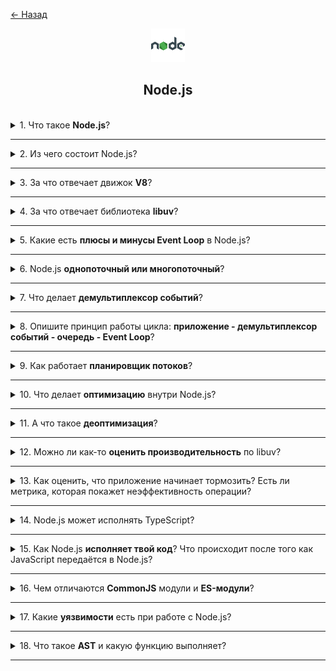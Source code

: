 <a href="./README.md">← Назад</a>

<div align="center">
  <img src="../../assets/icons/icons-for-titles/nodejs.png">
  <h2>Node.js</h2>
</div>
<br />

<details>
<summary><span>1. Что такое <b>Node.js</b>?</span></summary>
<br />

Node.js — это среда выполнения JavaScript вне браузера, построенная на движке V8. Позволяет создавать серверные приложения, обрабатывающие множество запросов асинхронно.

</details>

---

<details>
<summary><span>2. Из чего состоит Node.js?</span></summary>
<br />

- **V8** — движок, выполняющий JavaScript
- **libuv** — библиотека для **асинхронного ввода-вывода** и работы с **потоками**
- **встроенные модули** — такие как **fs**, **http**, **path**
- **npm** — менеджер пакетов для установки и управления зависимостями

</details>

---

<details>
<summary><span>3. За что отвечает движок <b>V8</b>?</span></summary>
<br />

**V8** — это высокопроизводительный движок от Google, который **компилирует JavaScript в машинный код**. Он отвечает за **выполнение и оптимизацию** JS-кода в Node.js.

</details>

---

<details>
<summary><span>4. За что отвечает библиотека <b>libuv</b>?</span></summary>
<br />

**libuv** — это библиотека, обеспечивающая **асинхронный ввод-вывод**, **работу с событиями**, **таймерами**, **сетевыми сокетами** и **пулом потоков**. Она позволяет Node.js эффективно обрабатывать множество операций без блокировки основного потока.

</details>

---

<details>
<summary><span>5. Какие есть <b>плюсы и минусы Event Loop</b> в Node.js?</span></summary>
<br />

**Плюсы**:

- **Асинхронность** — эффективно обрабатывает множество запросов без блокировки
- **Высокая производительность** при I/O-операциях
- **Простота масштабирования** через неблокирующую архитектуру

**Минусы**:

- **Ограниченность одного потока** — тяжёлые вычисления могут блокировать цикл
- **Сложность отладки** асинхронного кода
- **Низкая производительность** при CPU-интенсивных задачах

</details>

---

<details>
<summary><span>6. Node.js <b>однопоточный или многопоточный</b>?</span></summary>
<br />

Node.js — однопоточный по своей архитектуре: основной поток обрабатывает JavaScript-код, используя событийно-ориентированную модель.

Однако под капотом Node.js использует библиотеку <b>libuv</b>, которая <b>многопоточная</b>. Она отвечает за асинхронные операции, такие как файловая система, DNS, криптография и др.

По умолчанию libuv запускает <b>4 потока</b> в пуле. Максимальное количество потоков можно увеличить до <b>128</b> с помощью переменной окружения `UV_THREADPOOL_SIZE`.

Важно: если поступает больше задач, чем доступно потоков (например, 5 задач при 4 потоках), то 5-я задача будет <b>ожидать</b>, пока один из потоков освободится.

</details>

---

<details>
<summary><span>7. Что делает <b>демультиплексор событий</b>?</span></summary>
<br />

Демультиплексор событий — это механизм, который отслеживает множество источников событий (например, сокеты, таймеры, файловые дескрипторы) и определяет, какие из них готовы к обработке.

В контексте Node.js и libuv он:

- **ожидает события** от различных асинхронных операций;
- **выбирает готовые события** (например, завершение чтения файла или приход данных по сокету);
- **передаёт управление** соответствующим обработчикам (callback-функциям).

Таким образом, демультиплексор позволяет эффективно управлять множеством операций в одном потоке, не блокируя выполнение.

</details>

---

<details>
<summary><span>8. Опишите принцип работы цикла: <b>приложение - демультиплексор событий - очередь - Event Loop</b>?</span></summary>
<br />

Принцип работы можно описать поэтапно:

1. **Приложение** инициирует асинхронные операции (например, чтение файла, запрос к БД, таймер и т.д.).

2. Эти операции передаются в **демультиплексор событий** (например, `epoll`, `kqueue`, `IOCP` — в зависимости от платформы), который отслеживает, когда они завершатся или станут готовы к обработке.

3. Как только операция завершается, информация о ней помещается в **очередь готовых событий** (callback queue).

4. **Event Loop** (цикл событий) проверяет эту очередь и поочерёдно вызывает соответствующие **обработчики (callback-функции)**.

Таким образом, Event Loop обеспечивает неблокирующее выполнение кода, позволяя Node.js эффективно обрабатывать множество операций в одном потоке.

</details>

---

<details>
<summary><span>9. Как работает <b>планировщик потоков</b>?</span></summary>
<br />

Планировщик потоков в libuv управляет задачами, требующими блокирующего выполнения (например, `fs`, `crypto`, `dns`).

- Задачи ставятся в очередь.
- Потоки из пула (по умолчанию 4) берут задачи по очереди.
- Если все потоки заняты, новые задачи ждут, пока освободится один из них.
- После выполнения результат передаётся в Event Loop.

</details>

---

<details>
<summary><span>10. Что делает <b>оптимизацию</b> внутри Node.js?</span></summary>
<br />

Оптимизацию внутри Node.js обеспечивают:

- <b>V8</b> — движок, который компилирует JavaScript в машинный код и применяет JIT-оптимизации.
- <b>libuv</b> — эффективно управляет асинхронными задачами и потоками.
- <b>Event Loop</b> — минимизирует блокировки, распределяя задачи по фазам.
- <b>Hidden classes и inline caching</b> — ускоряют доступ к свойствам объектов.

Все эти компоненты работают вместе, чтобы повысить производительность и снизить задержки.

</details>

---

<details>
<summary><span>11. А что такое <b>деоптимизация</b>?</span></summary>
<br />

Деоптимизация — это процесс, при котором движок V8 отменяет ранее применённые JIT-оптимизации, если они оказались неэффективными или нарушены.

Причины могут быть такие:

- изменение структуры объекта;
- использование непредсказуемых типов;
- вызов редко используемых путей исполнения.

После деоптимизации код исполняется медленнее, но корректно. Это позволяет V8 сохранять баланс между скоростью и стабильностью.

</details>

---

<details>
<summary><span>12. Можно ли как-то <b>оценить производительность</b> по libuv?</span></summary>
<br />

Да, можно. Libuv не предоставляет встроенных метрик, но производительность можно оценить косвенно:

- через <b>время выполнения асинхронных задач</b> (например, `fs`, `crypto`);
- с помощью <b>профилирования Event Loop</b> (например, `perf_hooks`, `clinic.js`);
- по <b>задержкам выполнения колбэков</b> — рост задержек может указывать на перегрузку пула потоков.

Также можно увеличить `UV_THREADPOOL_SIZE` и сравнить результаты.

</details>

---

<details>
<summary><span>13. Как оценить, что приложение начинает тормозить? Есть ли метрика, которая покажет неэффективность операции?</span></summary>
<br />

Да, можно оценить через метрику <b>event loop lag</b> — задержку между циклами Event Loop.

Если задержка растёт, это может указывать на:

- блокирующие операции;
- перегрузку очереди;
- неэффективный код.

Для измерения можно использовать:

- <code>perf_hooks.monitorEventLoopDelay()</code>;
- инструменты вроде <code>clinic.js</code>, <code>node --trace-events</code>.

</details>

---

<details>
<summary><span>14. Node.js может исполнять TypeScript?</span></summary>
<br />

Напрямую — нет. Node.js исполняет только JavaScript.

Но можно использовать TypeScript с Node.js через:

- <b>трансляцию</b> в JavaScript (например, с помощью <code>tsc</code> или <code>esbuild</code>);
- <b>рантайм-обёртки</b> вроде <code>ts-node</code>, которые компилируют TypeScript на лету.

Таким образом, Node.js может работать с TypeScript, но через промежуточный слой.

</details>

---

<details>
<summary><span>15. Как Node.js <b>исполняет твой код</b>? Что происходит после того как JavaScript передаётся в Node.js?</span></summary>
<br />

После запуска JavaScript-код проходит через несколько этапов:

1. <b>V8</b> компилирует JavaScript в машинный код.
2. <b>Node.js</b> оборачивает код в модульную систему (CommonJS).
3. <b>Event Loop</b> запускается и начинает отслеживать асинхронные события.
4. <b>libuv</b> управляет системными операциями (I/O, таймеры, потоки).
5. Callback-функции попадают в очередь и исполняются по мере готовности.

Таким образом, Node.js превращает твой JS-код в асинхронное, неблокирующее приложение, используя V8, libuv и Event Loop.

</details>

---

<details>
<summary><span>16. Чем отличаются <b>CommonJS</b> модули и <b>ES-модули</b>?</span></summary>
<br />

<b>CommonJS</b> — старая система модулей, используется по умолчанию в Node.js:

- Синхронная загрузка: `require()`
- Экспорт через `module.exports`
- Работает только в среде Node.js
- Выполняется сразу при импорте (кэшируется)
- Использует копию значений при экспорте (а не ссылку на binding)

<b>ES-модули (ESM)</b> — современный стандарт JavaScript:

- Асинхронная загрузка: `import` / `export`
- Поддерживается как в браузере, так и в Node.js (с флагом или расширением `.mjs`)
- Поддерживает статический анализ и tree-shaking
- Экспортирует живые ссылки (bindings), обновляющиеся при изменении

Они несовместимы напрямую: нельзя использовать `require()` внутри ESM без обёртки.

</details>

---

<details>
<summary><span>17. Какие <b>уязвимости</b> есть при работе с Node.js?</span></summary>
<br />

Node.js-приложения могут быть уязвимы к:

- <b>Injection-атакам</b> — SQL, NoSQL, командная строка;
- <b>XSS</b> — особенно при работе с шаблонами и фронтендом;
- <b>Prototype Pollution</b> — изменение прототипов объектов;
- <b>DoS</b> — через блокирующие операции или большие payload'ы;
- <b>Утечкам данных</b> — при неправильной работе с cookies, JWT, CORS;
- <b>Уязвимостям зависимостей</b> — особенно при использовании устаревших npm-пакетов.

Для защиты важно:

- использовать <code>helmet</code>, <code>rate-limiter</code>, <code>validator</code>;
- регулярно проверять зависимости (<code>npm audit</code>);
- избегать блокирующего кода и несанитизированного ввода.

</details>

---

<details>
<summary><span>18. Что такое <b>AST</b> и какую функцию выполняет?</span></summary>
<br />

<b>AST</b> (Abstract Syntax Tree) — это абстрактное синтаксическое дерево, которое представляет структуру исходного кода в виде иерархии узлов.

Функции AST:

- позволяет компилятору или интерпретатору <b>анализировать</b> и <b>трансформировать</b> код;
- используется для <b>оптимизации</b>, <b>трансляции</b> (например, TypeScript в JavaScript), <b>линтинга</b>, <b>минификации</b>;
- помогает инструментам (например, Babel, ESLint) понимать, как устроен код на уровне конструкции.

AST — это промежуточное представление между исходным текстом и машинным кодом.

</details>

---

<!-- <details>
<summary><span></span></summary>
<br />


</details>

--- -->

<!--
Как ты масштабируешь Node.js приложение?
-->
